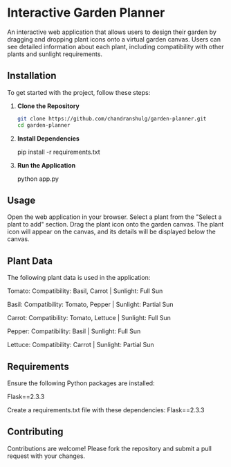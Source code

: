 # Interactive Garden Planner

An interactive web application that allows users to design their garden by dragging and dropping plant icons onto a virtual garden canvas. Users can see detailed information about each plant, including compatibility with other plants and sunlight requirements.

## Installation

To get started with the project, follow these steps:

1. **Clone the Repository**

   ```bash
   git clone https://github.com/chandranshulg/garden-planner.git
   cd garden-planner
2. **Install Dependencies** 

   pip install -r requirements.txt

3. **Run the Application**

    python app.py

## Usage

Open the web application in your browser.
Select a plant from the "Select a plant to add" section.
Drag the plant icon onto the garden canvas.
The plant icon will appear on the canvas, and its details will be displayed below the canvas.

## Plant Data

The following plant data is used in the application:

Tomato: Compatibility: Basil, Carrot | Sunlight: Full Sun

Basil: Compatibility: Tomato, Pepper | Sunlight: Partial Sun

Carrot: Compatibility: Tomato, Lettuce | Sunlight: Full Sun

Pepper: Compatibility: Basil | Sunlight: Full Sun

Lettuce: Compatibility: Carrot | Sunlight: Partial Sun

## Requirements

Ensure the following Python packages are installed:

Flask==2.3.3

Create a requirements.txt file with these dependencies:
Flask==2.3.3

## Contributing

Contributions are welcome! Please fork the repository and submit a pull request with your changes.


